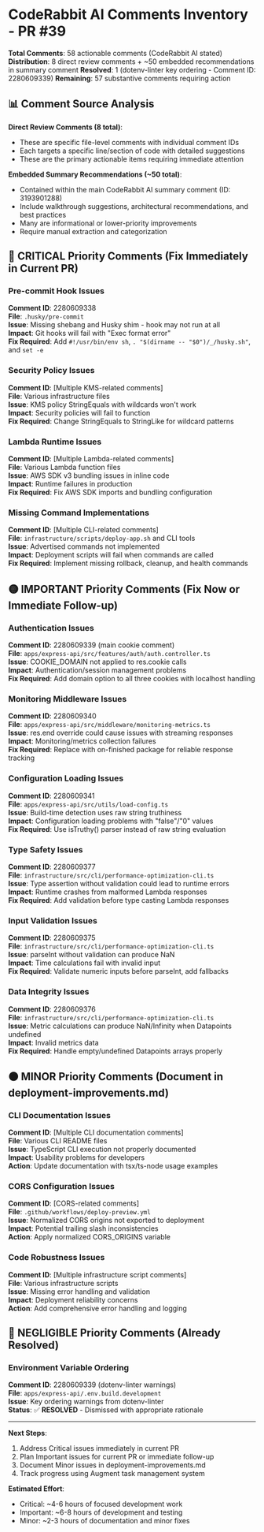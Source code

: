 # CodeRabbit AI Comments Inventory - PR #39

**Total Comments**: 58 actionable comments (CodeRabbit AI stated)
**Distribution**: 8 direct review comments + ~50 embedded recommendations in summary comment
**Resolved**: 1 (dotenv-linter key ordering - Comment ID: 2280609339)
**Remaining**: 57 substantive comments requiring action

## 📊 Comment Source Analysis

**Direct Review Comments (8 total)**:

- These are specific file-level comments with individual comment IDs
- Each targets a specific line/section of code with detailed suggestions
- These are the primary actionable items requiring immediate attention

**Embedded Summary Recommendations (~50 total)**:

- Contained within the main CodeRabbit AI summary comment (ID: 3193901288)
- Include walkthrough suggestions, architectural recommendations, and best practices
- Many are informational or lower-priority improvements
- Require manual extraction and categorization

## 🔴 CRITICAL Priority Comments (Fix Immediately in Current PR)

### Pre-commit Hook Issues

**Comment ID**: 2280609338  
**File**: `.husky/pre-commit`  
**Issue**: Missing shebang and Husky shim - hook may not run at all  
**Impact**: Git hooks will fail with "Exec format error"  
**Fix Required**: Add `#!/usr/bin/env sh`, `. "$(dirname -- "$0")/_/husky.sh"`, and `set -e`

### Security Policy Issues

**Comment ID**: [Multiple KMS-related comments]  
**File**: Various infrastructure files  
**Issue**: KMS policy StringEquals with wildcards won't work  
**Impact**: Security policies will fail to function  
**Fix Required**: Change StringEquals to StringLike for wildcard patterns

### Lambda Runtime Issues

**Comment ID**: [Multiple Lambda-related comments]  
**File**: Various Lambda function files  
**Issue**: AWS SDK v3 bundling issues in inline code  
**Impact**: Runtime failures in production  
**Fix Required**: Fix AWS SDK imports and bundling configuration

### Missing Command Implementations

**Comment ID**: [Multiple CLI-related comments]  
**File**: `infrastructure/scripts/deploy-app.sh` and CLI tools  
**Issue**: Advertised commands not implemented  
**Impact**: Deployment scripts will fail when commands are called  
**Fix Required**: Implement missing rollback, cleanup, and health commands

## 🟡 IMPORTANT Priority Comments (Fix Now or Immediate Follow-up)

### Authentication Issues

**Comment ID**: 2280609339 (main cookie comment)  
**File**: `apps/express-api/src/features/auth/auth.controller.ts`  
**Issue**: COOKIE_DOMAIN not applied to res.cookie calls  
**Impact**: Authentication/session management problems  
**Fix Required**: Add domain option to all three cookies with localhost handling

### Monitoring Middleware Issues

**Comment ID**: 2280609340  
**File**: `apps/express-api/src/middleware/monitoring-metrics.ts`  
**Issue**: res.end override could cause issues with streaming responses  
**Impact**: Monitoring/metrics collection failures  
**Fix Required**: Replace with on-finished package for reliable response tracking

### Configuration Loading Issues

**Comment ID**: 2280609341  
**File**: `apps/express-api/src/utils/load-config.ts`  
**Issue**: Build-time detection uses raw string truthiness  
**Impact**: Configuration loading problems with "false"/"0" values  
**Fix Required**: Use isTruthy() parser instead of raw string evaluation

### Type Safety Issues

**Comment ID**: 2280609377  
**File**: `infrastructure/src/cli/performance-optimization-cli.ts`  
**Issue**: Type assertion without validation could lead to runtime errors  
**Impact**: Runtime crashes from malformed Lambda responses  
**Fix Required**: Add validation before type casting Lambda responses

### Input Validation Issues

**Comment ID**: 2280609375  
**File**: `infrastructure/src/cli/performance-optimization-cli.ts`  
**Issue**: parseInt without validation can produce NaN  
**Impact**: Time calculations fail with invalid input  
**Fix Required**: Validate numeric inputs before parseInt, add fallbacks

### Data Integrity Issues

**Comment ID**: 2280609376  
**File**: `infrastructure/src/cli/performance-optimization-cli.ts`  
**Issue**: Metric calculations can produce NaN/Infinity when Datapoints undefined  
**Impact**: Invalid metrics data  
**Fix Required**: Handle empty/undefined Datapoints arrays properly

## 🟠 MINOR Priority Comments (Document in deployment-improvements.md)

### CLI Documentation Issues

**Comment ID**: [Multiple CLI documentation comments]  
**File**: Various CLI README files  
**Issue**: TypeScript CLI execution not properly documented  
**Impact**: Usability problems for developers  
**Action**: Update documentation with tsx/ts-node usage examples

### CORS Configuration Issues

**Comment ID**: [CORS-related comments]  
**File**: `.github/workflows/deploy-preview.yml`  
**Issue**: Normalized CORS origins not exported to deployment  
**Impact**: Potential trailing slash inconsistencies  
**Action**: Apply normalized CORS_ORIGINS variable

### Code Robustness Issues

**Comment ID**: [Multiple infrastructure script comments]  
**File**: Various infrastructure scripts  
**Issue**: Missing error handling and validation  
**Impact**: Deployment reliability concerns  
**Action**: Add comprehensive error handling and logging

## 🔵 NEGLIGIBLE Priority Comments (Already Resolved)

### Environment Variable Ordering

**Comment ID**: 2280609339 (dotenv-linter warnings)  
**File**: `apps/express-api/.env.build.development`  
**Issue**: Key ordering warnings from dotenv-linter  
**Status**: ✅ **RESOLVED** - Dismissed with appropriate rationale

---

**Next Steps**:

1. Address Critical issues immediately in current PR
2. Plan Important issues for current PR or immediate follow-up
3. Document Minor issues in deployment-improvements.md
4. Track progress using Augment task management system

**Estimated Effort**:

- Critical: ~4-6 hours of focused development work
- Important: ~6-8 hours of development and testing
- Minor: ~2-3 hours of documentation and minor fixes
